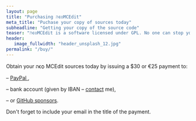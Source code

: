 ```yaml
---
layout: page
title: "Purchasing הϵѻMCEdit"
meta_title: "Puchase your copy of sources today"
subheadline: "Getting your copy of the source code"
teaser: "הϵѻMCEdit is a software licensed under GPL. No one can stop you from distributing it further. You may also obtain it somewhere for free – no problem! However, by paying for your copy you'll get «<a href='/buy/Benefits/'>benefits</a>» like support and 7 customization requests per year."
header:
   image_fullwidth: "header_unsplash_12.jpg"
permalink: "/buy/"
---
```


<p>
Obtain your הϵѻ MCEdit sources today by issuing a $30 or €25 payment to:<br/>
<p>
– <a href="https://www.paypal.com/cgi-bin/webscr?cmd=_s-xclick&hosted_button_id=D54B3S7C6HGME">
PayPal
</a>,
</p>
<p>
– bank account (given by IBAN – <a href="mailto:sgniazdowski@gmail.com">contact</a> me),
</p>
<p>
– or <a href="https://github.com/sponsors/psprint">GitHub sponsors</a>.
</p>

Don't forget to include your email in the title of the payment.

